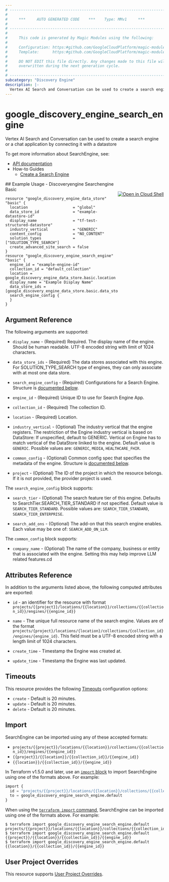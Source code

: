 ```yaml
---
# ----------------------------------------------------------------------------
#
#     ***     AUTO GENERATED CODE    ***    Type: MMv1     ***
#
# ----------------------------------------------------------------------------
#
#     This code is generated by Magic Modules using the following:
#
#     Configuration: https:#github.com/GoogleCloudPlatform/magic-modules/tree/main/mmv1/products/discoveryengine/SearchEngine.yaml
#     Template:      https:#github.com/GoogleCloudPlatform/magic-modules/tree/main/mmv1/templates/terraform/resource.html.markdown.tmpl
#
#     DO NOT EDIT this file directly. Any changes made to this file will be
#     overwritten during the next generation cycle.
#
# ----------------------------------------------------------------------------
subcategory: "Discovery Engine"
description: |-
  Vertex AI Search and Conversation can be used to create a search engine or a chat application by connecting it with a datastore
---
```


# google_discovery_engine_search_engine

Vertex AI Search and Conversation can be used to create a search engine or a chat application by connecting it with a datastore


To get more information about SearchEngine, see:

* [API documentation](https://cloud.google.com/generative-ai-app-builder/docs/reference/rest/v1/projects.locations.collections.engines)
* How-to Guides
    * [Create a Search Engine](https://cloud.google.com/generative-ai-app-builder/docs/create-engine-es)

<div class = "oics-button" style="float: right; margin: 0 0 -15px">
  <a href="https://console.cloud.google.com/cloudshell/open?cloudshell_git_repo=https%3A%2F%2Fgithub.com%2Fterraform-google-modules%2Fdocs-examples.git&cloudshell_image=gcr.io%2Fcloudshell-images%2Fcloudshell%3Alatest&cloudshell_print=.%2Fmotd&cloudshell_tutorial=.%2Ftutorial.md&cloudshell_working_dir=discoveryengine_searchengine_basic&open_in_editor=main.tf" target="_blank">
    <img alt="Open in Cloud Shell" src="//gstatic.com/cloudssh/images/open-btn.svg" style="max-height: 44px; margin: 32px auto; max-width: 100%;">
  </a>
</div>
## Example Usage - Discoveryengine Searchengine Basic


```hcl
resource "google_discovery_engine_data_store" "basic" {
  location                    = "global"
  data_store_id               = "example-datastore-id"
  display_name                = "tf-test-structured-datastore"
  industry_vertical           = "GENERIC"
  content_config              = "NO_CONTENT"
  solution_types              = ["SOLUTION_TYPE_SEARCH"]
  create_advanced_site_search = false
}
resource "google_discovery_engine_search_engine" "basic" {
  engine_id = "example-engine-id"
  collection_id = "default_collection"
  location = google_discovery_engine_data_store.basic.location
  display_name = "Example Display Name"
  data_store_ids = [google_discovery_engine_data_store.basic.data_store_id]
  search_engine_config {
  }
}
```

## Argument Reference

The following arguments are supported:


* `display_name` -
  (Required)
  Required. The display name of the engine. Should be human readable. UTF-8 encoded string with limit of 1024 characters.

* `data_store_ids` -
  (Required)
  The data stores associated with this engine. For SOLUTION_TYPE_SEARCH type of engines, they can only associate with at most one data store.

* `search_engine_config` -
  (Required)
  Configurations for a Search Engine.
  Structure is [documented below](#nested_search_engine_config).

* `engine_id` -
  (Required)
  Unique ID to use for Search Engine App.

* `collection_id` -
  (Required)
  The collection ID.

* `location` -
  (Required)
  Location.


* `industry_vertical` -
  (Optional)
  The industry vertical that the engine registers. The restriction of the Engine industry vertical is based on DataStore: If unspecified, default to GENERIC. Vertical on Engine has to match vertical of the DataStore liniked to the engine.
  Default value is `GENERIC`.
  Possible values are: `GENERIC`, `MEDIA`, `HEALTHCARE_FHIR`.

* `common_config` -
  (Optional)
  Common config spec that specifies the metadata of the engine.
  Structure is [documented below](#nested_common_config).

* `project` - (Optional) The ID of the project in which the resource belongs.
    If it is not provided, the provider project is used.



<a name="nested_search_engine_config"></a>The `search_engine_config` block supports:

* `search_tier` -
  (Optional)
  The search feature tier of this engine. Defaults to SearchTier.SEARCH_TIER_STANDARD if not specified.
  Default value is `SEARCH_TIER_STANDARD`.
  Possible values are: `SEARCH_TIER_STANDARD`, `SEARCH_TIER_ENTERPRISE`.

* `search_add_ons` -
  (Optional)
  The add-on that this search engine enables.
  Each value may be one of: `SEARCH_ADD_ON_LLM`.

<a name="nested_common_config"></a>The `common_config` block supports:

* `company_name` -
  (Optional)
  The name of the company, business or entity that is associated with the engine. Setting this may help improve LLM related features.cd

## Attributes Reference

In addition to the arguments listed above, the following computed attributes are exported:

* `id` - an identifier for the resource with format `projects/{{project}}/locations/{{location}}/collections/{{collection_id}}/engines/{{engine_id}}`

* `name` -
  The unique full resource name of the search engine. Values are of the format
  `projects/{project}/locations/{location}/collections/{collection_id}/engines/{engine_id}`.
  This field must be a UTF-8 encoded string with a length limit of 1024
  characters.

* `create_time` -
  Timestamp the Engine was created at.

* `update_time` -
  Timestamp the Engine was last updated.


## Timeouts

This resource provides the following
[Timeouts](https://developer.hashicorp.com/terraform/plugin/sdkv2/resources/retries-and-customizable-timeouts) configuration options:

- `create` - Default is 20 minutes.
- `update` - Default is 20 minutes.
- `delete` - Default is 20 minutes.

## Import


SearchEngine can be imported using any of these accepted formats:

* `projects/{{project}}/locations/{{location}}/collections/{{collection_id}}/engines/{{engine_id}}`
* `{{project}}/{{location}}/{{collection_id}}/{{engine_id}}`
* `{{location}}/{{collection_id}}/{{engine_id}}`


In Terraform v1.5.0 and later, use an [`import` block](https://developer.hashicorp.com/terraform/language/import) to import SearchEngine using one of the formats above. For example:

```tf
import {
  id = "projects/{{project}}/locations/{{location}}/collections/{{collection_id}}/engines/{{engine_id}}"
  to = google_discovery_engine_search_engine.default
}
```

When using the [`terraform import` command](https://developer.hashicorp.com/terraform/cli/commands/import), SearchEngine can be imported using one of the formats above. For example:

```
$ terraform import google_discovery_engine_search_engine.default projects/{{project}}/locations/{{location}}/collections/{{collection_id}}/engines/{{engine_id}}
$ terraform import google_discovery_engine_search_engine.default {{project}}/{{location}}/{{collection_id}}/{{engine_id}}
$ terraform import google_discovery_engine_search_engine.default {{location}}/{{collection_id}}/{{engine_id}}
```

## User Project Overrides

This resource supports [User Project Overrides](https://registry.terraform.io/providers/hashicorp/google/latest/docs/guides/provider_reference#user_project_override).
